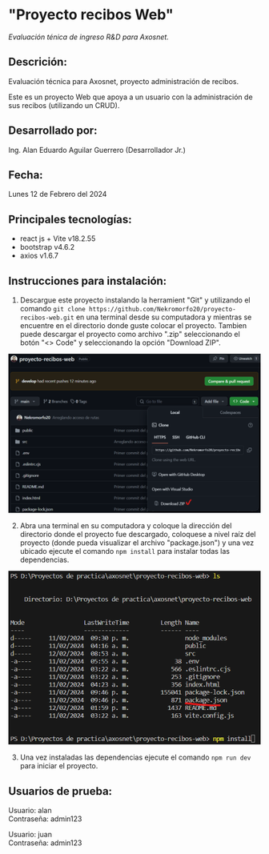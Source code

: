 # "Proyecto recibos Web"
*Evaluación ténica de ingreso R&D para Axosnet.*

## Descrición:
Evaluación técnica para Axosnet, proyecto administración de recibos.

Este es un proyecto Web que apoya a un usuario con la administración de sus recibos (utilizando un CRUD).

## Desarrollado por:
Ing. Alan Eduardo Aguilar Guerrero (Desarrollador Jr.)

## Fecha:
Lunes 12 de Febrero del 2024

## Principales tecnologías:
* react js + Vite v18.2.55
* bootstrap v4.6.2
* axios v1.6.7

## Instrucciones para instalación:
1. Descargue este proyecto instalando la herramient "Git" y utilizando el comando `git clone https://github.com/Nekromorfo20/proyecto-recibos-web.git` en una terminal desde su computadora y mientras se encuentre en el directorio donde guste colocar el proyecto. Tambien puede descargar el proyecto como archivo ".zip" seleccionando el botón "<> Code" y seleccionando la opción "Download ZIP".

![alt text](src/assets/image1.png)

2. Abra una terminal en su computadora y coloque la dirección del directorio donde el proyecto fue descargado, coloquese a nivel raíz del proyecto (donde pueda visualizar el archivo "package.json") y una vez ubicado ejecute el comando `npm install` para instalar todas las dependencias.

![alt text](src/assets/image2.png)

3. Una vez instaladas las dependencias ejecute el comando `npm run dev` para iniciar el proyecto.

## Usuarios de prueba:
Usuario: alan  
Contraseña: admin123

Usuario: juan  
Contraseña: admin123